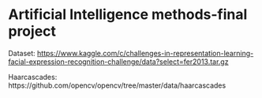 # Artificial Intelligence methods-final project

Dataset:
https://www.kaggle.com/c/challenges-in-representation-learning-facial-expression-recognition-challenge/data?select=fer2013.tar.gz
<p>
Haarcascades:
https://github.com/opencv/opencv/tree/master/data/haarcascades
